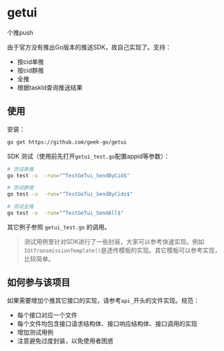 # getui
个推push

由于官方没有推出Go版本的推送SDK，故自己实现了。支持：

- 按cid单推
- 按cid群推
- 全推
- 根据taskId查询推送结果


## 使用

安装：
``` bash
go get https://github.com/geek-go/getui
```

SDK 测试（使用前先打开`getui_test.go`配置appid等参数）：
``` bash
# 测试单推
go test -v  -run="^TestGeTui_SendByCid$" 

# 测试群推
go test -v  -run="^TestGeTui_SendByCids$"

# 测试全推
go test -v  -run="^TestGeTui_SendAll$"  
```

其它例子参照 `getui_test.go` 的调用。

> 测试用例里针对SDK进行了一些封装，大家可以参考快速实现。例如`IGtTransmissionTemplate()`是透传模板的实现。其它模板可以参考实现，比较简单。

## 如何参与该项目

如果需要增加个推其它接口的实现，请参考`api_`开头的文件实现。规范：

- 每个接口对应一个文件
- 每个文件均包含接口请求结构体、接口响应结构体、接口调用的实现
- 增加测试用例
- 注意避免过度封装，以免使用者困惑
